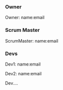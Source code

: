 ### Owner
Owner:        name:email

### Scrum Master
ScrumMaster:  name:email

### Devs
Dev1:         name:email

Dev2:         name:email

Dev....

